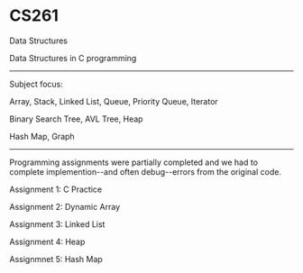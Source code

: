 # CS261
Data Structures

Data Structures in C programming

---

Subject focus:

Array, Stack, Linked List, Queue, Priority Queue, Iterator

Binary Search Tree, AVL Tree, Heap

Hash Map, Graph

---

Programming assignments were partially completed and we had to complete implemention--and often debug--errors from the original code.

Assignment 1: C Practice

Assignment 2: Dynamic Array

Assignment 3: Linked List

Assignment 4: Heap

Assignmnet 5: Hash Map
